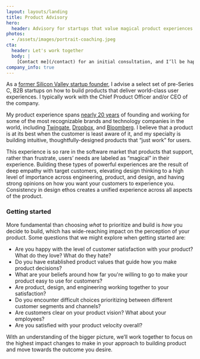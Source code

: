 ```yaml
---
layout: layouts/landing
title: Product Advisory
hero:
  header: Advisory for startups that value magical product experiences
photos:
  - /assets/images/portrait-coaching.jpeg
cta:
  header: Let's work together
  body: |
    [Contact me](/contact) for an initial consultation, and I’ll be happy to answer any questions that you may have.
company_info: true
---
```


As a [former Silicon Valley startup founder](https://www.forbes.com/sites/kenrickcai/2022/04/14/twingate-series-b-400-million-taking-down-vpn/), I advise a select set of pre-Series C, B2B startups on how to build products that deliver world-class user experiences. I typically work with the Chief Product Officer and/or CEO of the company.

My product experience spans [nearly 20 years](https://www.linkedin.com/in/awmars) of founding and working for some of the most recognizable brands and technology companies in the world, including [Twingate](https://www.twingate.com), [Dropbox](https://www.dropbox.com), and [Bloomberg](https://www.bloomberg.net). I believe that a product is at its best when the customer is least aware of it, and my specialty is building intuitive, thoughtfully-designed products that “just work” for users.

This experience is so rare in the software market that products that support, rather than frustrate, users’ needs are labeled as “magical” in their experience. Building these types of powerful experiences are the result of deep empathy with target customers, elevating design thinking to a high level of importance across engineering, product, and design, and having strong opinions on how you want your customers to experience you. Consistency in design ethos creates a unified experience across all aspects of the product.

### Getting started

More fundamental than choosing *what* to prioritize and build is *how* you decide to build, which has wide-reaching impact on the perception of your product. Some questions that we might explore when getting started are:

- Are you happy with the level of customer satisfaction with your product? What do they love? What do they hate?
- Do you have established product values that guide how you make product decisions?
- What are your beliefs around how far you're willing to go to make your product easy to use for customers?
- Are product, design, and engineering working together to your satisfaction?
- Do you encounter difficult choices prioritizing between different customer segments and channels?
- Are customers clear on your product vision? What about your employees?
- Are you satisfied with your product velocity overall?

With an understanding of the bigger picture, we’ll work together to focus on the highest impact changes to make in your approach to building product and move towards the outcome you desire.
